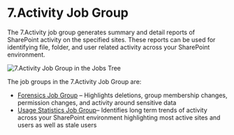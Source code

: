 # 7.Activity Job Group

The 7.Activity job group generates summary and detail reports of SharePoint activity on the
specified sites. These reports can be used for identifying file, folder, and user related activity
across your SharePoint environment.

![7.Activity Job Group in the Jobs Tree](/img/product_docs/accessanalyzer/11.6/accessanalyzer/admin/hostmanagement/jobstree.webp)

The job groups in the 7.Activity Job Group are:

- [Forensics Job Group](/docs/accessanalyzer/11.6/solutions/sharepoint/activity/forensics/overview.md)
  – Highlights deletions, group membership changes, permission changes, and activity around
  sensitive data
- [Usage Statistics Job Group](/docs/accessanalyzer/11.6/solutions/sharepoint/activity/usagestatistics/overview.md)–
  Identifies long term trends of activity across your SharePoint environment highlighting most
  active sites and users as well as stale users
